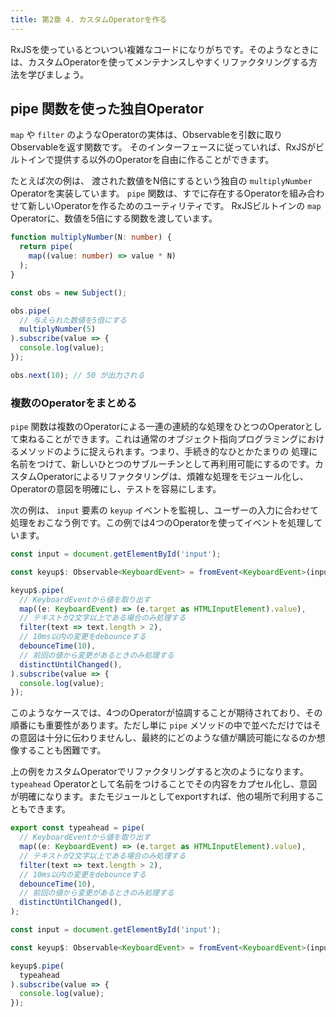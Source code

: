 ```yaml
---
title: 第2章 4. カスタムOperatorを作る
---
```


RxJSを使っているとついつい複雑なコードになりがちです。そのようなときには、カスタムOperatorを使ってメンテナンスしやすくリファクタリングする方法を学びましょう。

## pipe 関数を使った独自Operator

`map` や `filter` のようなOperatorの実体は、Observableを引数に取りObservableを返す関数です。 そのインターフェースに従っていれば、RxJSがビルトインで提供する以外のOperatorを自由に作ることができます。

たとえば次の例は、 渡された数値をN倍にするという独自の `multiplyNumber` Operatorを実装しています。 `pipe` 関数は、すでに存在するOperatorを組み合わせて新しいOperatorを作るためのユーティリティです。 RxJSビルトインの `map` Operatorに、数値を5倍にする関数を渡しています。

```typescript
function multiplyNumber(N: number) {
  return pipe(
    map((value: number) => value * N)
  );
}

const obs = new Subject();

obs.pipe(
  // 与えられた数値を5倍にする
  multiplyNumber(5)
).subscribe(value => {
  console.log(value);
});

obs.next(10); // 50 が出力される
```

### 複数のOperatorをまとめる

`pipe` 関数は複数のOperatorによる一連の連続的な処理をひとつのOperatorとして束ねることができます。これは通常のオブジェクト指向プログラミングにおけるメソッドのように捉えられます。つまり、手続き的なひとかたまりの 処理に名前をつけて、新しいひとつのサブルーチンとして再利用可能にするのです。カスタムOperatorによるリファクタリングは、煩雑な処理をモジュール化し、Operatorの意図を明確にし、テストを容易にします。

次の例は、 `input` 要素の `keyup` イベントを監視し、ユーザーの入力に合わせて処理をおこなう例です。この例では4つのOperatorを使ってイベントを処理しています。

```typescript
const input = document.getElementById('input');

const keyup$: Observable<KeyboardEvent> = fromEvent<KeyboardEvent>(input, 'keyup');

keyup$.pipe(
  // KeyboardEventから値を取り出す
  map((e: KeyboardEvent) => (e.target as HTMLInputElement).value),
  // テキストが2文字以上である場合のみ処理する
  filter(text => text.length > 2),
  // 10ms以内の変更をdebounceする
  debounceTime(10),
  // 前回の値から変更があるときのみ処理する
  distinctUntilChanged(),
).subscribe(value => {
  console.log(value);
});

```

このようなケースでは、4つのOperatorが協調することが期待されており、その順番にも重要性があります。ただし単に `pipe` メソッドの中で並べただけではその意図は十分に伝わりませんし、最終的にどのような値が購読可能になるのか想像することも困難です。

上の例をカスタムOperatorでリファクタリングすると次のようになります。 `typeahead` Operatorとして名前をつけることでその内容をカプセル化し、意図が明確になります。またモジュールとしてexportすれば、他の場所で利用することもできます。

```typescript
export const typeahead = pipe(
  // KeyboardEventから値を取り出す
  map((e: KeyboardEvent) => (e.target as HTMLInputElement).value),
  // テキストが2文字以上である場合のみ処理する
  filter(text => text.length > 2),
  // 10ms以内の変更をdebounceする
  debounceTime(10),
  // 前回の値から変更があるときのみ処理する
  distinctUntilChanged(),
);

const input = document.getElementById('input');

const keyup$: Observable<KeyboardEvent> = fromEvent<KeyboardEvent>(input, 'keyup');

keyup$.pipe(
  typeahead
).subscribe(value => {
  console.log(value);
});
```

